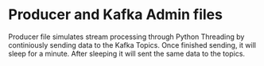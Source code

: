 # Producer and Kafka Admin files

Producer file simulates stream processing through Python Threading by continiously sending data to the Kafka Topics. 
Once finished sending, it will sleep for a minute. 
After sleeping it will sent the same data to the topics.
